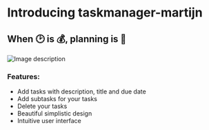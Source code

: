 # Introducing taskmanager-martijn

## When :clock2: is :moneybag:, planning is :key:

![Image description](https://pngimage.net/wp-content/uploads/2018/06/strategic-planning-png-2.png)

### Features:

- Add tasks with description, title and due date
- Add subtasks for your tasks
- Delete your tasks
- Beautiful simplistic design
- Intuitive user interface


